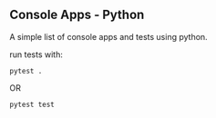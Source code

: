 ## Console Apps - Python

A simple list of console apps and tests using python.

run tests with:

    pytest .

  OR

    pytest test
